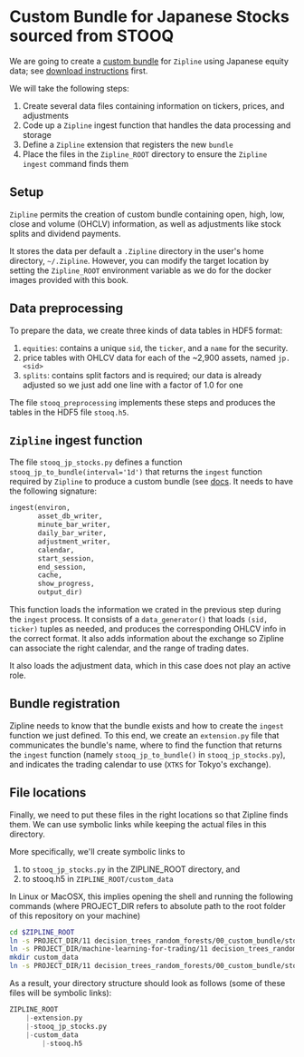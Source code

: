 # Custom Bundle for Japanese Stocks sourced from STOOQ

We are going to create a [custom bundle](https://www.Zipline.io/bundles.html#writing-a-new-bundle) for `Zipline` using Japanese equity data; see [download instructions](../../data/create_stooq_data.ipynb) first.  

We will take the following steps:
1. Create several data files containing information on tickers, prices, and adjustments
2. Code up a `Zipline` ingest function that handles the data processing and storage
3. Define a `Zipline` extension that registers the new `bundle`
4. Place the files in the `Zipline_ROOT` directory to ensure the `Zipline ingest` command finds them

## Setup

`Zipline` permits the creation of custom bundle containing open, high, low, close and volume (OHCLV) information, as well as adjustments like stock splits and dividend payments.

It stores the data per default a `.Zipline` directory in the user's home directory, `~/.Zipline`. However, you can modify the target location by setting the `Zipline_ROOT` environment variable as we do for the docker images provided with this book.   

## Data preprocessing

To prepare the data, we create three kinds of data tables in HDF5 format:
1. `equities`: contains a unique `sid`, the `ticker`, and a `name` for the security.
2. price tables with OHLCV data for each of the ~2,900 assets, named `jp.<sid>`
3. `splits`: contains split factors and is required; our data is already adjusted so we just add one line with a factor of 1.0 for one   

The file `stooq_preprocessing` implements these steps and produces the tables in the HDF5 file `stooq.h5`.

## `Zipline` ingest function

The file `stooq_jp_stocks.py` defines a function `stooq_jp_to_bundle(interval='1d')` that returns the `ingest` function required by `Zipline` to produce a custom bundle (see [docs](https://www.zipline.io/bundles.html#writing-a-new-bundle). It needs to have the following signature:

```python
ingest(environ,
       asset_db_writer,
       minute_bar_writer,
       daily_bar_writer,
       adjustment_writer,
       calendar,
       start_session,
       end_session,
       cache,
       show_progress,
       output_dir)
```

This function loads the information we crated in the previous step during the `ingest` process. It consists of a `data_generator()` that loads `(sid, ticker)` tuples as needed, and produces the corresponding OHLCV info in the correct format. It also adds information about the exchange so Zipline can associate the right calendar, and the range of trading dates.

It also loads the adjustment data, which in this case does not play an active role.

## Bundle registration

Zipline needs to know that the bundle exists and how to create the `ingest` function we just defined. To this end, we create an `extension.py` file that communicates the bundle's name, where to find the function that returns the `ingest` function (namely `stooq_jp_to_bundle()` in `stooq_jp_stocks.py`), and indicates the trading calendar to use (`XTKS` for Tokyo's exchange).

## File locations

Finally, we need to put these files in the right locations so that Zipline finds them. We can use symbolic links while keeping the actual files in this directory.

More specifically, we'll create symbolic links to 
1. to `stooq_jp_stocks.py` in the ZIPLINE_ROOT directory, and 
2. to stooq.h5 in `ZIPLINE_ROOT/custom_data`

In Linux or MacOSX, this implies opening the shell and running the following commands (where PROJECT_DIR refers to absolute path to the root folder of this repository on your machine)
```bash
cd $ZIPLINE_ROOT
ln -s PROJECT_DIR/11 decision_trees_random_forests/00_custom_bundle/stooq_jp_stocks.py
ln -s PROJECT_DIR/machine-learning-for-trading/11 decision_trees_random_forests/00_custom_bundle/extension.py .
mkdir custom_data
ln -s PROJECT_DIR/11 decision_trees_random_forests/00_custom_bundle/stooq.h5 custom_data/.
``` 

As a result, your directory structure should look as follows (some of these files will be symbolic links):
```python
ZIPLINE_ROOT
    |-extension.py
    |-stooq_jp_stocks.py
    |-custom_data
        |-stooq.h5
```


